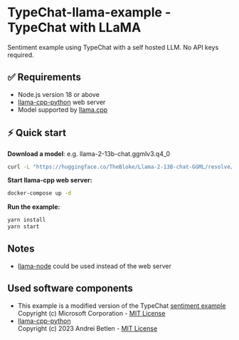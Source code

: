 # TypeChat-llama-example - TypeChat with LLaMA

Sentiment example using TypeChat with a self hosted LLM. No API keys required.

## ✅ Requirements

- Node.js version 18 or above
- [llama-cpp-python](https://github.com/abetlen/llama-cpp-python#web-server) web server
- Model supported by [llama.cpp](https://github.com/ggerganov/llama.cpp#description)

## ⚡️ Quick start

**Download a model**: e.g. llama-2-13b-chat.ggmlv3.q4_0

```bash
curl -L "https://huggingface.co/TheBloke/Llama-2-13B-chat-GGML/resolve/main/llama-2-13b-chat.ggmlv3.q4_0.bin" --create-dirs -o models/llama-2-13b-chat.ggmlv3.q4_0.bin
```

**Start llama-cpp web server:** 

```bash
docker-compose up -d
```

**Run the example:**

```bash
yarn install
yarn start
```

## Notes

 - [llama-node](https://llama-node.vercel.app/docs/start) could be used instead of the web server

 ## Used software components

 - This example is a modified version of the TypeChat [sentiment example](https://github.com/microsoft/TypeChat/tree/main/examples/sentiment) 
 <br /> Copyright (c) Microsoft Corporation - [MIT License](https://github.com/microsoft/TypeChat/blob/main/LICENSE)
 - [llama-cpp-python](https://github.com/abetlen/llama-cpp-python)
 <br /> Copyright (c) 2023 Andrei Betlen - [MIT License](https://github.com/abetlen/llama-cpp-python/blob/main/LICENSE.md)
